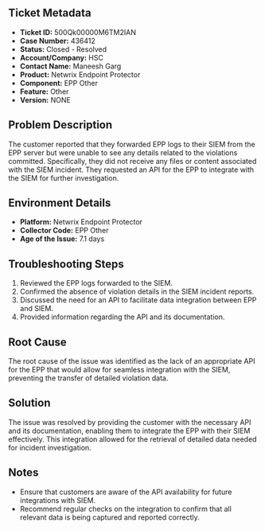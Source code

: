 ## Ticket Metadata
- **Ticket ID:** 500Qk00000M6TM2IAN
- **Case Number:** 436412
- **Status:** Closed - Resolved
- **Account/Company:** HSC
- **Contact Name:** Maneesh Garg
- **Product:** Netwrix Endpoint Protector
- **Component:** EPP Other
- **Feature:** Other
- **Version:** NONE

## Problem Description
The customer reported that they forwarded EPP logs to their SIEM from the EPP server but were unable to see any details related to the violations committed. Specifically, they did not receive any files or content associated with the SIEM incident. They requested an API for the EPP to integrate with the SIEM for further investigation.

## Environment Details
- **Platform:** Netwrix Endpoint Protector
- **Collector Code:** EPP Other
- **Age of the Issue:** 7.1 days

## Troubleshooting Steps
1. Reviewed the EPP logs forwarded to the SIEM.
2. Confirmed the absence of violation details in the SIEM incident reports.
3. Discussed the need for an API to facilitate data integration between EPP and SIEM.
4. Provided information regarding the API and its documentation.

## Root Cause
The root cause of the issue was identified as the lack of an appropriate API for the EPP that would allow for seamless integration with the SIEM, preventing the transfer of detailed violation data.

## Solution
The issue was resolved by providing the customer with the necessary API and its documentation, enabling them to integrate the EPP with their SIEM effectively. This integration allowed for the retrieval of detailed data needed for incident investigation.

## Notes
- Ensure that customers are aware of the API availability for future integrations with SIEM.
- Recommend regular checks on the integration to confirm that all relevant data is being captured and reported correctly.